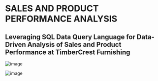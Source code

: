# SALES AND PRODUCT PERFORMANCE ANALYSIS 
## Leveraging SQL Data Query Language for Data-Driven Analysis of Sales and Product Performance at TimberCrest Furnishing
![image](https://github.com/user-attachments/assets/a7fe46c7-e0c5-4e10-b258-4034b0dff659)


![image](https://github.com/user-attachments/assets/0995d0a4-ab37-471d-9ddf-5baf5ceaecc9)

